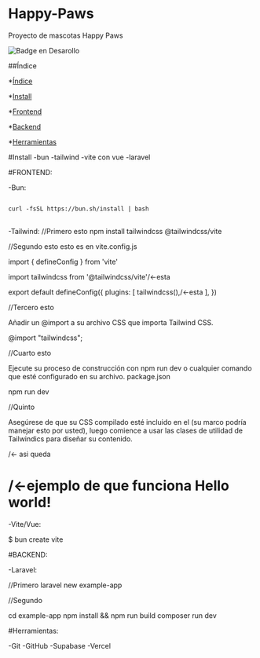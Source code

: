 # Happy-Paws 
Proyecto de mascotas Happy Paws 
 
 ![Badge en Desarollo](https://img.shields.io/badge/STATUS-EN%20DESAROLLO-green)


 ##Índice

*[Índice](#índice)

*[Install](#Install)

*[Frontend](#FRONTEND:)

*[Backend](#BACKEND:)

*[Herramientas](#Herramientas:)



#Install
-bun
-tailwind
-vite con vue
-laravel


#FRONTEND:

-Bun:
<pre>
<code>
curl -fsSL https://bun.sh/install | bash
</code>
</pre>


-Tailwind:
//Primero esto
npm install tailwindcss @tailwindcss/vite

//Segundo esto
esto es en vite.config.js

import { defineConfig } from 'vite'

import tailwindcss from '@tailwindcss/vite'/<-esta

export default defineConfig({
  plugins: [
    tailwindcss(),/<-esta
  ],
})

//Tercero esto

Añadir un @import a su archivo CSS que importa Tailwind CSS.

@import "tailwindcss";


//Cuarto esto

Ejecute su proceso de construcción con npm run dev o cualquier comando que esté configurado en su archivo. package.json

npm run dev



//Quinto 

Asegúrese de que su CSS compilado esté incluido en el <head> (su marco podría manejar esto por usted), luego comience a usar las clases de utilidad de Tailwindics para diseñar su contenido.


<head>
  <link href="/dist/styles.css" rel="stylesheet"> /<- asi queda 
</head>
  <h1 class="text-3xl font-bold underline"> /<-ejemplo de que funciona
    Hello world!
  </h1>

-Vite/Vue:

$ bun create vite



#BACKEND:

-Laravel:

//Primero 
laravel new example-app

//Segundo

cd example-app
npm install && npm run build
composer run dev



#Herramientas:

-Git
-GitHub
-Supabase
-Vercel
